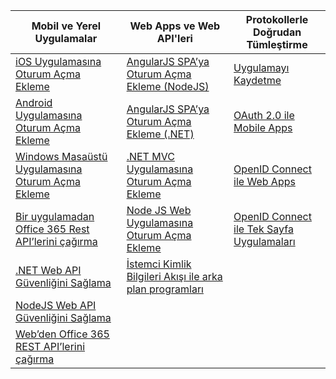 | Mobil ve Yerel Uygulamalar | Web Apps ve Web API'leri | Protokollerle Doğrudan Tümleştirme |
| --- | --- | --- |
| [iOS Uygulamasına Oturum Açma Ekleme](../articles/active-directory/develop/active-directory-v2-devquickstarts-ios.md) |[AngularJS SPA’ya Oturum Açma Ekleme (NodeJS)](../articles/active-directory/develop/active-directory-v2-devquickstarts-angular-node.md) |[Uygulamayı Kaydetme](../articles/active-directory/develop/active-directory-v2-app-registration.md) |
| [Android Uygulamasına Oturum Açma Ekleme](../articles/active-directory/develop/active-directory-v2-devquickstarts-android.md) |[AngularJS SPA’ya Oturum Açma Ekleme (.NET)](../articles/active-directory/develop/active-directory-v2-devquickstarts-angular-dotnet.md) |[OAuth 2.0 ile Mobile Apps](../articles/active-directory/develop/active-directory-v2-protocols-oauth-code.md) |
| [Windows Masaüstü Uygulamasına Oturum Açma Ekleme](../articles/active-directory/develop/active-directory-v2-devquickstarts-wpf.md) |[.NET MVC Uygulamasına Oturum Açma Ekleme](../articles/active-directory/develop/active-directory-v2-devquickstarts-dotnet-web.md) |[OpenID Connect ile Web Apps](../articles/active-directory/develop/active-directory-v2-protocols-oidc.md) |
| [Bir uygulamadan Office 365 Rest API’lerini çağırma](https://msdn.microsoft.com/office/office365/howto/authenticate-Office-365-APIs-using-v2) |[Node JS Web Uygulamasına Oturum Açma Ekleme](../articles/active-directory/develop/active-directory-v2-devquickstarts-node-web.md) |[OpenID Connect ile Tek Sayfa Uygulamaları](../articles/active-directory/develop/active-directory-v2-protocols-implicit.md) |
| [.NET Web API Güvenliğini Sağlama](../articles/active-directory/develop/active-directory-v2-devquickstarts-dotnet-api.md) |[İstemci Kimlik Bilgileri Akışı ile arka plan programları](../articles/active-directory/develop/active-directory-v2-protocols-oauth-client-creds.md) | |
| [NodeJS Web API Güvenliğini Sağlama](../articles/active-directory/develop/active-directory-v2-devquickstarts-node-api.md) | | |
| [Web’den Office 365 REST API’lerini çağırma](https://msdn.microsoft.com/office/office365/howto/authenticate-Office-365-APIs-using-v2) | | |



<!--HONumber=Jan17_HO3-->


